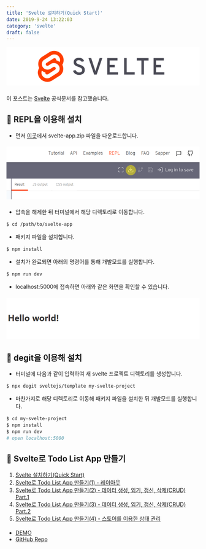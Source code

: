 ```yaml
---
title: 'Svelte 설치하기(Quick Start)'
date: 2019-9-24 13:22:03
category: 'svelte'
draft: false
---
```


![](./images/svelte-logo.png)

####

이 포스트는 [Svelte](https://svelte.dev/) 공식문서를 참고했습니다.

## 📁 REPL을 이용해 설치

-   먼저 [이곳](https://svelte.dev/repl/hello-world?version=3.12.1)에서 svelte-app.zip 파일을 다운로드합니다.

####

![](./images/download-svelte.png)

####

-   압축을 해제한 뒤 터미널에서 해당 디렉토리로 이동합니다.

```bash
$ cd /path/to/svelte-app
```

-   패키지 파일을 설치합니다.

```bash
$ npm install
```

-   설치가 완료되면 아래의 명령어를 통해 개발모드를 실행합니다.

```bash
$ npm run dev
```

-   localhost:5000에 접속하면 아래와 같은 화면을 확인할 수 있습니다.

####

![](./images/hello-world.png)

####

## 📁 degit을 이용해 설치

-   터미널에 다음과 같이 입력하여 새 svelte 프로젝트 디렉토리를 생성합니다.

```bash
$ npx degit sveltejs/template my-svelte-project
```

-   마찬가지로 해당 디렉토리로 이동해 패키지 파일을 설치한 뒤 개발모드를 실행합니다.

```bash
$ cd my-svelte-project
$ npm install
$ npm run dev
# open localhost:5000
```

## 💎 Svelte로 Todo List App 만들기

1. [Svelte 설치하기(Quick Start)](https://soulcactus.netlify.com/svelte/start-svelte/)
2. [Svelte로 Todo List App 만들기(1) - 레이아웃](https://soulcactus.netlify.com/svelte/todo-list-1/)
3. [Svelte로 Todo List App 만들기(2) - 데이터 생성, 읽기, 갱신, 삭제(CRUD) Part.1](https://soulcactus.netlify.com/svelte/todo-list-2/)
4. [Svelte로 Todo List App 만들기(3) - 데이터 생성, 읽기, 갱신, 삭제(CRUD) Part.2](https://soulcactus.netlify.com/svelte/todo-list-3/)
5. [Svelte로 Todo List App 만들기(4) - 스토어를 이용한 상태 관리](https://soulcactus.netlify.com/svelte/todo-list-4/)

####

-   [DEMO](https://svelte-todo-list-demo.netlify.com/)
-   [GitHub Repo](https://github.com/soulcactus/svelte-todo-list)
